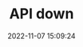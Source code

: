 ---
title: API down
date: 2022-11-07 15:09:24
resolved: false
resolvedWhen: 
severity: down
affected:
  - API
section: issue
---